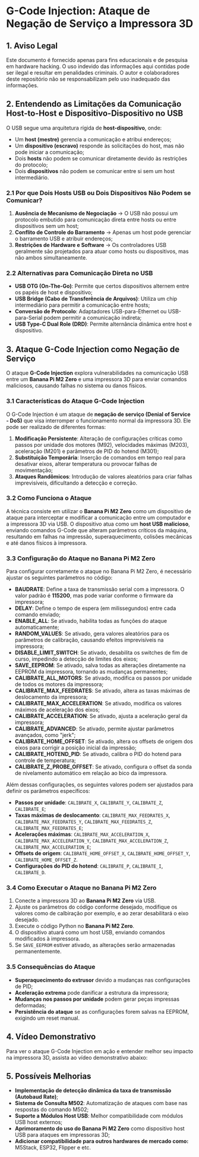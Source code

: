 # G-Code Injection: Ataque de Negação de Serviço a Impressora 3D

## 1. Aviso Legal
Este documento é fornecido apenas para fins educacionais e de pesquisa em hardware hacking. O uso indevido das informações aqui contidas pode ser ilegal e resultar em penalidades criminais. O autor e colaboradores deste repositório não se responsabilizam pelo uso inadequado das informações.

## 2. Entendendo as Limitações da Comunicação Host-to-Host e Dispositivo-Dispositivo no USB
O USB segue uma arquitetura rígida de **host-dispositivo**, onde:
- Um **host (mestre)** gerencia a comunicação e atribui endereços;
- Um **dispositivo (escravo)** responde às solicitações do host, mas não pode iniciar a comunicação;
- Dois **hosts** não podem se comunicar diretamente devido às restrições do protocolo;
- Dois **dispositivos** não podem se comunicar entre si sem um host intermediário.

### 2.1 Por que Dois Hosts USB ou Dois Dispositivos Não Podem se Comunicar?
1. **Ausência de Mecanismo de Negociação** → O USB não possui um protocolo embutido para comunicação direta entre hosts ou entre dispositivos sem um host;
2. **Conflito de Controle do Barramento** → Apenas um host pode gerenciar o barramento USB e atribuir endereços;
3. **Restrições de Hardware e Software** → Os controladores USB geralmente são projetados para atuar como hosts ou dispositivos, mas não ambos simultaneamente.

### 2.2 Alternativas para Comunicação Direta no USB
- **USB OTG (On-The-Go)**: Permite que certos dispositivos alternem entre os papéis de host e dispositivo;
- **USB Bridge (Cabo de Transferência de Arquivos)**: Utiliza um chip intermediário para permitir a comunicação entre hosts;
- **Conversão de Protocolo**: Adaptadores USB-para-Ethernet ou USB-para-Serial podem permitir a comunicação indireta;
- **USB Type-C Dual Role (DRD)**: Permite alternância dinâmica entre host e dispositivo.

## 3. Ataque G-Code Injection como Negação de Serviço
O ataque **G-Code Injection** explora vulnerabilidades na comunicação USB entre um **Banana Pi M2 Zero** e uma impressora 3D para enviar comandos maliciosos, causando falhas no sistema ou danos físicos.

### 3.1 Características do Ataque G-Code Injection
O G-Code Injection é um ataque de **negação de serviço (Denial of Service - DoS)** que visa interromper o funcionamento normal da impressora 3D. Ele pode ser realizado de diferentes formas:
1. **Modificação Persistente**: Alteração de configurações críticas como passos por unidade dos motores (M92), velocidades máximas (M203), aceleração (M201) e parâmetros de PID do hotend (M301);
2. **Substituição Temporária**: Inserção de comandos em tempo real para desativar eixos, alterar temperatura ou provocar falhas de movimentação;
3. **Ataques Randômicos**: Introdução de valores aleatórios para criar falhas imprevisíveis, dificultando a detecção e correção.

### 3.2 Como Funciona o Ataque
A técnica consiste em utilizar o **Banana Pi M2 Zero** como um dispositivo de ataque para interceptar e modificar a comunicação entre um computador e a impressora 3D via USB. O dispositivo atua como um **host USB malicioso**, enviando comandos G-Code que alteram parâmetros críticos da máquina, resultando em falhas na impressão, superaquecimento, colisões mecânicas e até danos físicos à impressora.

### 3.3 Configuração do Ataque no Banana Pi M2 Zero
Para configurar corretamente o ataque no Banana Pi M2 Zero, é necessário ajustar os seguintes parâmetros no código:
- **BAUDRATE**: Define a taxa de transmissão serial com a impressora. O valor padrão é **115200**, mas pode variar conforme o firmware da impressora;
- **DELAY**: Define o tempo de espera (em milissegundos) entre cada comando enviado;
- **ENABLE_ALL**: Se ativado, habilita todas as funções do ataque automaticamente;
- **RANDOM_VALUES**: Se ativado, gera valores aleatórios para os parâmetros de calibração, causando efeitos imprevisíveis na impressora;
- **DISABLE_LIMIT_SWITCH**: Se ativado, desabilita os switches de fim de curso, impedindo a detecção de limites dos eixos;
- **SAVE_EEPROM**: Se ativado, salva todas as alterações diretamente na EEPROM da impressora, tornando as mudanças permanentes;
- **CALIBRATE_ALL_MOTORS**: Se ativado, modifica os passos por unidade de todos os motores da impressora;
- **CALIBRATE_MAX_FEEDRATES**: Se ativado, altera as taxas máximas de deslocamento da impressora;
- **CALIBRATE_MAX_ACCELERATION**: Se ativado, modifica os valores máximos de aceleração dos eixos;
- **CALIBRATE_ACCELERATION**: Se ativado, ajusta a aceleração geral da impressora;
- **CALIBRATE_ADVANCED**: Se ativado, permite ajustar parâmetros avançados, como "jerk";
- **CALIBRATE_HOME_OFFSET**: Se ativado, altera os offsets de origem dos eixos para corrigir a posição inicial da impressão;
- **CALIBRATE_HOTEND_PID**: Se ativado, calibra o PID do hotend para controle de temperatura;
- **CALIBRATE_Z_PROBE_OFFSET**: Se ativado, configura o offset da sonda de nivelamento automático em relação ao bico da impressora.

Além dessas configurações, os seguintes valores podem ser ajustados para definir os parâmetros específicos:
- **Passos por unidade**: `CALIBRATE_X`, `CALIBRATE_Y`, `CALIBRATE_Z`, `CALIBRATE_E`;
- **Taxas máximas de deslocamento**: `CALIBRATE_MAX_FEEDRATES_X`, `CALIBRATE_MAX_FEEDRATES_Y`, `CALIBRATE_MAX_FEEDRATES_Z`, `CALIBRATE_MAX_FEEDRATES_E`;
- **Acelerações máximas**: `CALIBRATE_MAX_ACCELERATION_X`, `CALIBRATE_MAX_ACCELERATION_Y`, `CALIBRATE_MAX_ACCELERATION_Z`, `CALIBRATE_MAX_ACCELERATION_E`;
- **Offsets de origem**: `CALIBRATE_HOME_OFFSET_X`, `CALIBRATE_HOME_OFFSET_Y`, `CALIBRATE_HOME_OFFSET_Z`.
- **Configurações do PID do hotend**: `CALIBRATE_P`, `CALIBRATE_I`, `CALIBRATE_D`.

### 3.4 Como Executar o Ataque no Banana Pi M2 Zero
1. Conecte a impressora 3D ao **Banana Pi M2 Zero** via USB.
2. Ajuste os parâmetros do código conforme desejado, modifique os valores como de calbiração por exemplo, e ao zerar desabilitará o eixo desejado.
3. Execute o código Python no **Banana Pi M2 Zero**.
4. O dispositivo atuará como um host USB, enviando comandos modificados à impressora.
5. Se `SAVE_EEPROM` estiver ativado, as alterações serão armazenadas permanentemente.

### 3.5 Consequências do Ataque
- **Superaquecimento do extrusor** devido a mudanças nas configurações de PID;
- **Aceleração extrema** pode danificar a estrutura da impressora;
- **Mudanças nos passos por unidade** podem gerar peças impressas deformadas;
- **Persistência do ataque** se as configurações forem salvas na EEPROM, exigindo um reset manual.

## 4. Vídeo Demonstrativo
Para ver o ataque G-Code Injection em ação e entender melhor seu impacto na impressora 3D, assista ao vídeo demonstrativo abaixo:

## 5. Possíveis Melhorias
- **Implementação de detecção dinâmica da taxa de transmissão (Autobaud Rate)**;
- **Sistema de Consulta M502**: Automatização de ataques com base nas respostas do comando M502;
- **Suporte a Módulos Host USB**: Melhor compatibilidade com módulos USB host externos;
- **Aprimoramento do uso do Banana Pi M2 Zero** como dispositivo host USB para ataques em impressoras 3D;
- **Adicionar compatibilidade para outros hardwares de mercado como:** M5Stack, ESP32, Flipper e etc. 

